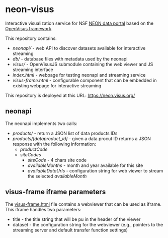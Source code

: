 # neon-visus

Interactive visualization service for NSF [NEON data portal](https://neonscience.org) based on the [OpenVisus framework](https://github.com/sci-visus/OpenVisus). 

This repository contains:
* _neonapi/_ - web API to discover datasets available for interactive streaming 
* _db/_ - database files with metadata used by the neonapi
* _visus/_ - OpenVisusJS submodule containing the web viewer and JS streaming interface
* _index.html_ - webpage for testing neonapi and streaming service
* _visus-frame.html_ - configurable component that can be embedded in existing webpage for interactive streaming

This repository is deployed at this URL: https://neon.visus.org/

## neonapi

The neonapi implements two calls:
* _products/_ - return a JSON list of data products IDs
* _products/[dataproduct_id]_ - given a data procut ID returns a JSON response with the following information:
  * _productCode_
  * _siteCodes_
    * _siteCode_ - 4 chars site code
    * _availableMonths_ - month and year available for this site
    * _availableDataUrls_ - configuration string for web viewer to stream the selected _availableMonth_

## visus-frame iframe parameters

The [visus-frame.html](https://github.com/sci-visus/neon-visus/blob/master/visus-frame.html) file contains a webviewer that can be used as iframe. This iframe handles two parameters:
* title - the title string that will be pu in the header of the viewer
* dataset - the configuration string for the webviewer (e.g., pointers to the streaming server and default transfer function settings)
